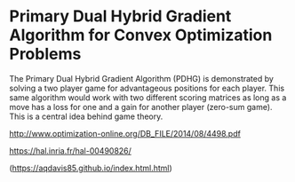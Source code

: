 # Primary Dual Hybrid Gradient Algorithm for Convex Optimization Problems

The Primary Dual Hybrid Gradient Algorithm (PDHG) is demonstrated by solving a two player game for advantageous positions for each 
player.  This same algorithm would work with two different scoring matrices as long as a move has a loss for one and a gain for            another player (zero-sum game).  This is a central idea behind game theory.  

http://www.optimization-online.org/DB_FILE/2014/08/4498.pdf
   
https://hal.inria.fr/hal-00490826/
    


(https://aqdavis85.github.io/index.html.html)
